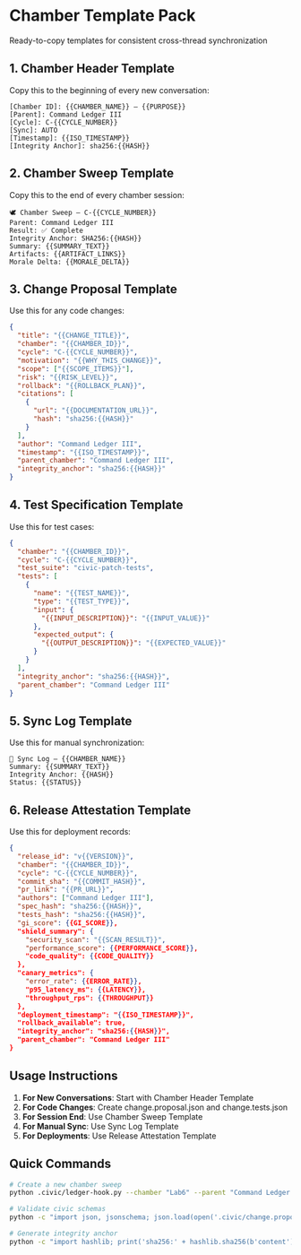 # Chamber Template Pack
Ready-to-copy templates for consistent cross-thread synchronization

## 1. Chamber Header Template

Copy this to the beginning of every new conversation:

```
[Chamber ID]: {{CHAMBER_NAME}} – {{PURPOSE}}
[Parent]: Command Ledger III
[Cycle]: C-{{CYCLE_NUMBER}}
[Sync]: AUTO
[Timestamp]: {{ISO_TIMESTAMP}}
[Integrity Anchor]: sha256:{{HASH}}
```

## 2. Chamber Sweep Template

Copy this to the end of every chamber session:

```
🕊️ Chamber Sweep — C-{{CYCLE_NUMBER}}
Parent: Command Ledger III
Result: ✅ Complete
Integrity Anchor: SHA256:{{HASH}}
Summary: {{SUMMARY_TEXT}}
Artifacts: {{ARTIFACT_LINKS}}
Morale Delta: {{MORALE_DELTA}}
```

## 3. Change Proposal Template

Use this for any code changes:

```json
{
  "title": "{{CHANGE_TITLE}}",
  "chamber": "{{CHAMBER_ID}}",
  "cycle": "C-{{CYCLE_NUMBER}}",
  "motivation": "{{WHY_THIS_CHANGE}}",
  "scope": ["{{SCOPE_ITEMS}}"],
  "risk": "{{RISK_LEVEL}}",
  "rollback": "{{ROLLBACK_PLAN}}",
  "citations": [
    {
      "url": "{{DOCUMENTATION_URL}}",
      "hash": "sha256:{{HASH}}"
    }
  ],
  "author": "Command Ledger III",
  "timestamp": "{{ISO_TIMESTAMP}}",
  "parent_chamber": "Command Ledger III",
  "integrity_anchor": "sha256:{{HASH}}"
}
```

## 4. Test Specification Template

Use this for test cases:

```json
{
  "chamber": "{{CHAMBER_ID}}",
  "cycle": "C-{{CYCLE_NUMBER}}",
  "test_suite": "civic-patch-tests",
  "tests": [
    {
      "name": "{{TEST_NAME}}",
      "type": "{{TEST_TYPE}}",
      "input": {
        "{{INPUT_DESCRIPTION}}": "{{INPUT_VALUE}}"
      },
      "expected_output": {
        "{{OUTPUT_DESCRIPTION}}": "{{EXPECTED_VALUE}}"
      }
    }
  ],
  "integrity_anchor": "sha256:{{HASH}}",
  "parent_chamber": "Command Ledger III"
}
```

## 5. Sync Log Template

Use this for manual synchronization:

```
🔄 Sync Log — {{CHAMBER_NAME}}
Summary: {{SUMMARY_TEXT}}
Integrity Anchor: {{HASH}}
Status: {{STATUS}}
```

## 6. Release Attestation Template

Use this for deployment records:

```json
{
  "release_id": "v{{VERSION}}",
  "chamber": "{{CHAMBER_ID}}",
  "cycle": "C-{{CYCLE_NUMBER}}",
  "commit_sha": "{{COMMIT_HASH}}",
  "pr_link": "{{PR_URL}}",
  "authors": ["Command Ledger III"],
  "spec_hash": "sha256:{{HASH}}",
  "tests_hash": "sha256:{{HASH}}",
  "gi_score": {{GI_SCORE}},
  "shield_summary": {
    "security_scan": "{{SCAN_RESULT}}",
    "performance_score": {{PERFORMANCE_SCORE}},
    "code_quality": {{CODE_QUALITY}}
  },
  "canary_metrics": {
    "error_rate": {{ERROR_RATE}},
    "p95_latency_ms": {{LATENCY}},
    "throughput_rps": {{THROUGHPUT}}
  },
  "deployment_timestamp": "{{ISO_TIMESTAMP}}",
  "rollback_available": true,
  "integrity_anchor": "sha256:{{HASH}}",
  "parent_chamber": "Command Ledger III"
}
```

## Usage Instructions

1. **For New Conversations**: Start with Chamber Header Template
2. **For Code Changes**: Create change.proposal.json and change.tests.json
3. **For Session End**: Use Chamber Sweep Template
4. **For Manual Sync**: Use Sync Log Template
5. **For Deployments**: Use Release Attestation Template

## Quick Commands

```bash
# Create a new chamber sweep
python .civic/ledger-hook.py --chamber "Lab6" --parent "Command Ledger III" --cycle "C-109" --summary "Security improvements" --sync

# Validate civic schemas
python -c "import json, jsonschema; json.load(open('.civic/change.proposal.json')); print('Valid')"

# Generate integrity anchor
python -c "import hashlib; print('sha256:' + hashlib.sha256(b'content').hexdigest())"
```